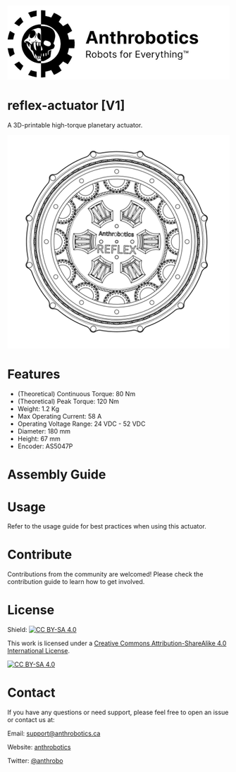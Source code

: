 ![alt text](https://github.com/Anthrobotics/.github/blob/main/profile/images/banner.jpg?raw=true)

# reflex-actuator [V1]
A 3D-printable high-torque planetary actuator.

![alt text](https://github.com/Anthrobotics/.github/blob/main/profile/images/reflex-actuator-front-view-bw.png?raw=true)

# Features
- (Theoretical) Continuous Torque: 80 Nm
- (Theoretical) Peak Torque: 120 Nm 
- Weight: 1.2 Kg
- Max Operating Current: 58 A
- Operating Voltage Range: 24 VDC - 52 VDC
- Diameter: 180 mm
- Height: 67 mm
- Encoder: AS5047P

# Assembly Guide

# Usage
Refer to the usage guide for best practices when using this actuator.

# Contribute

Contributions from the community are welcomed! Please check the contribution guide to learn how to get involved.

# License

Shield: [![CC BY-SA 4.0][cc-by-sa-shield]][cc-by-sa]

This work is licensed under a
[Creative Commons Attribution-ShareAlike 4.0 International License][cc-by-sa].

[![CC BY-SA 4.0][cc-by-sa-image]][cc-by-sa]

[cc-by-sa]: http://creativecommons.org/licenses/by-sa/4.0/
[cc-by-sa-image]: https://licensebuttons.net/l/by-sa/4.0/88x31.png
[cc-by-sa-shield]: https://img.shields.io/badge/License-CC%20BY--SA%204.0-lightgrey.svg

# Contact

If you have any questions or need support, please feel free to open an issue or contact us at:

Email: support@anthrobotics.ca

Website: [anthrobotics](https://anthrobotics.ca/)

Twitter: [@anthrobo](https://x.com/Anthrobo)
